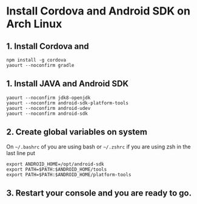 
# Install Cordova and Android SDK on Arch Linux

## 1. Install Cordova and

    npm install -g cordova
    yaourt --noconfirm gradle
  
## 1. Install JAVA and Android SDK 
```
yaourt --noconfirm jdk8-openjdk
yaourt --noconfirm android-sdk-platform-tools
yaourt --noconfirm android-udev
yaourt --noconfirm android-sdk
```
## 2. Create global variables on system

On `~/.bashrc` of you are using bash or `~/.zshrc` if you are using zsh in the last line put

```
export ANDROID_HOME=/opt/android-sdk
export PATH=$PATH:$ANDROID_HOME/tools
export PATH=$PATH:$ANDROID_HOME/platform-tools
```

## 3. Restart your console and you are **ready to go.**
<!--stackedit_data:
eyJoaXN0b3J5IjpbMTU4MzI4MzMxNywxMTM2NTU1NjA5XX0=
-->
